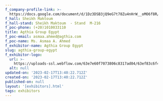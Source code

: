 ```yaml
---
f_company-profile-link: >-
  https://docs.google.com/document/d/1Dz3DSB3jQ9eG7t78Zu4nHrW__oMO6f8R/edit?usp=sharing&ouid=111844397792848099856&rtpof=true&sd=true
f_hall: Sheikh Maktoum
f_hall-stand: Sheikh Maktoum  - Stand  M-216
f_poc-phone: (+20)1010033110
title: Agthia Group Egypt
f_poc-email: asmaa.ahmed@agthia.com
f_poc-name: Ms. Asmaa A. Ahmed
f_exhibitor-name: Agthia Group Egypt
slug: agthia-group-egypt
f_exhibitor-logo:
  url: >-
    https://uploads-ssl.webflow.com/63e7e60f7073806c8317ad04/63ef83c6f4b700425c5ba3a0_ZTk3Ng.jpeg
  alt: null
updated-on: '2023-02-17T13:40:22.712Z'
created-on: '2023-02-17T13:40:22.712Z'
published-on: null
layout: '[exhibitors].html'
tags: exhibitors
---
```



